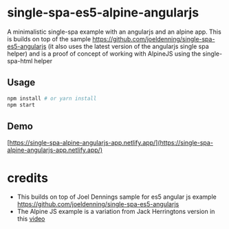 # single-spa-es5-alpine-angularjs
A minimalistic single-spa example with an angularjs and an alpine app. This is builds on top of the sample https://github.com/joeldenning/single-spa-es5-angularjs (it also uses the latest version of the angularjs single spa helper) and is a proof of concept of working with AlpineJS using the single-spa-html helper

## Usage
```bash
npm install # or yarn install
npm start
```
## Demo

[https://single-spa-alpine-angularjs-app.netlify.app/](https://single-spa-alpine-angularjs-app.netlify.app/) 

# credits

- This builds on top of Joel Dennings sample for es5 angular js example  https://github.com/joeldenning/single-spa-es5-angularjs
- The Alpine JS example is a variation from Jack Herringtons version in this [video](https://www.youtube.com/watch?v=guv7TyeOY3o)

